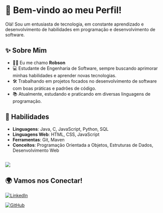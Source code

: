 # 👋 Bem-vindo ao meu Perfil!

Olá! Sou um entusiasta de tecnologia, em constante aprendizado e desenvolvimento de habilidades em programação e desenvolvimento de software.

## ✨ Sobre Mim

- 🙅‍♂️ Eu me chamo **Robson**
- 💻 Estudante de Engenharia de Software, sempre buscando aprimorar minhas habilidades e aprender novas tecnologias.
- 🛠️ Trabalhando em projetos focados no desenvolvimento de software com boas práticas e padrões de código.
- 📚 Atualmente, estudando e praticando em diversas linguagens de programação.

## 🚀 Habilidades

- **Linguagens**: Java, C, JavaScript, Python, SQL
- **Linguagens Web**: HTML, CSS, JavaScript
- **Ferramentas**: Git, Maven
- **Conceitos**: Programação Orientada a Objetos, Estruturas de Dados, Desenvolvimento Web
## 

![](https://media.licdn.com/dms/image/v2/D4E03AQGj71uZpODxvQ/profile-displayphoto-shrink_800_800/profile-displayphoto-shrink_800_800/0/1682726918103?e=1731542400&v=beta&t=GUcbtllUgDJ7T3TSq92EMD1QfQrBJ2qtsU-vtgp4Gq0)

## 🌍 Vamos nos Conectar!
[![LinkedIn](https://img.shields.io/badge/LinkedIn-0077B5?logo=linkedin&logoColor=white)](https://www.linkedin.com/in/robson-oliveira-castilho-de-souza-4a9496274/) 

[![GitHub](https://img.shields.io/badge/GitHub-181717?logo=github&logoColor=white)](https://github.com/orobsoncastilho)
